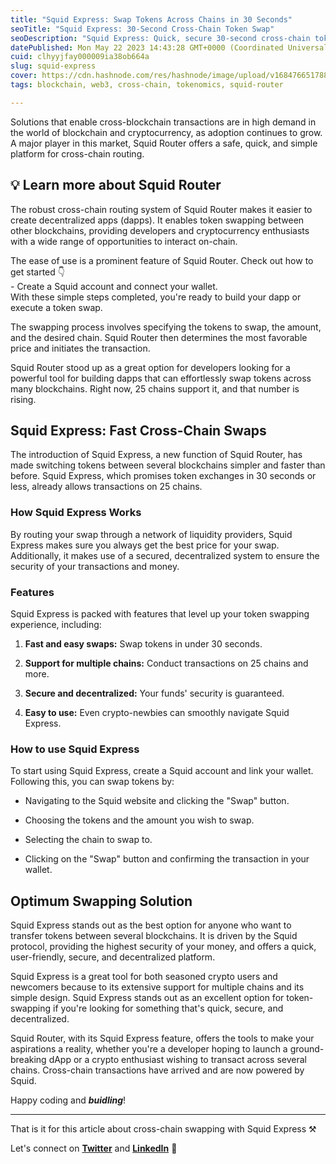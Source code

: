 ```yaml
---
title: "Squid Express: Swap Tokens Across Chains in 30 Seconds"
seoTitle: "Squid Express: 30-Second Cross-Chain Token Swap"
seoDescription: "Squid Express: Quick, secure 30-second cross-chain token swaps. Supports 25+ chains, user-friendly, decentralized for smooth crypto transactions"
datePublished: Mon May 22 2023 14:43:28 GMT+0000 (Coordinated Universal Time)
cuid: clhyyjfay000009ia38ob664a
slug: squid-express
cover: https://cdn.hashnode.com/res/hashnode/image/upload/v1684766517889/db80706d-51e1-4ff0-be3d-5df4f23a8d75.png
tags: blockchain, web3, cross-chain, tokenomics, squid-router

---
```


Solutions that enable cross-blockchain transactions are in high demand in the world of blockchain and cryptocurrency, as adoption continues to grow. A major player in this market, Squid Router offers a safe, quick, and simple platform for cross-chain routing.

## 💡 Learn more about Squid Router

The robust cross-chain routing system of Squid Router makes it easier to create decentralized apps (dapps). It enables token swapping between other blockchains, providing developers and cryptocurrency enthusiasts with a wide range of opportunities to interact on-chain.

The ease of use is a prominent feature of Squid Router. Check out how to get started 👇  
\- Create a Squid account and connect your wallet.  
With these simple steps completed, you're ready to build your dapp or execute a token swap.

The swapping process involves specifying the tokens to swap, the amount, and the desired chain. Squid Router then determines the most favorable price and initiates the transaction.

Squid Router stood up as a great option for developers looking for a powerful tool for building dapps that can effortlessly swap tokens across many blockchains. Right now, 25 chains support it, and that number is rising.

## Squid Express: Fast Cross-Chain Swaps

The introduction of Squid Express, a new function of Squid Router, has made switching tokens between several blockchains simpler and faster than before. Squid Express, which promises token exchanges in 30 seconds or less, already allows transactions on 25 chains.

### How Squid Express Works

By routing your swap through a network of liquidity providers, Squid Express makes sure you always get the best price for your swap. Additionally, it makes use of a secured, decentralized system to ensure the security of your transactions and money.

### Features

Squid Express is packed with features that level up your token swapping experience, including:

1. **Fast and easy swaps:** Swap tokens in under 30 seconds.
    
2. **Support for multiple chains:** Conduct transactions on 25 chains and more.
    
3. **Secure and decentralized:** Your funds' security is guaranteed.
    
4. **Easy to use:** Even crypto-newbies can smoothly navigate Squid Express.
    

### How to use Squid Express

To start using Squid Express, create a Squid account and link your wallet. Following this, you can swap tokens by:

* Navigating to the Squid website and clicking the "Swap" button.
    
* Choosing the tokens and the amount you wish to swap.
    
* Selecting the chain to swap to.
    
* Clicking on the "Swap" button and confirming the transaction in your wallet.
    

## Optimum Swapping Solution

Squid Express stands out as the best option for anyone who want to transfer tokens between several blockchains. It is driven by the Squid protocol, providing the highest security of your money, and offers a quick, user-friendly, secure, and decentralized platform.

Squid Express is a great tool for both seasoned crypto users and newcomers because to its extensive support for multiple chains and its simple design. Squid Express stands out as an excellent option for token-swapping if you're looking for something that's quick, secure, and decentralized.

Squid Router, with its Squid Express feature, offers the tools to make your aspirations a reality, whether you're a developer hoping to launch a ground-breaking dApp or a crypto enthusiast wishing to transact across several chains. Cross-chain transactions have arrived and are now powered by Squid.

Happy coding and ***buidling***!

---

That is it for this article about cross-chain swapping with Squid Express ⚒️

Let's connect on [**Twitter**](https://twitter.com/danizeres) and [**LinkedIn**](https://www.linkedin.com/in/danipassos/) 👋